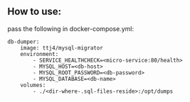 ## How to use:

pass the following in docker-compose.yml:

    db-dumper:
        image: ttj4/mysql-migrator
        environment:
            - SERVICE_HEALTHCHECK=<micro-service:80/health>
            - MYSQL_HOST=<db-host>
            - MYSQL_ROOT_PASSWORD=<db-password>
            - MYSQL_DATABASE=<db-name>
        volumes:
            - ./<dir-where-.sql-files-reside>:/opt/dumps
